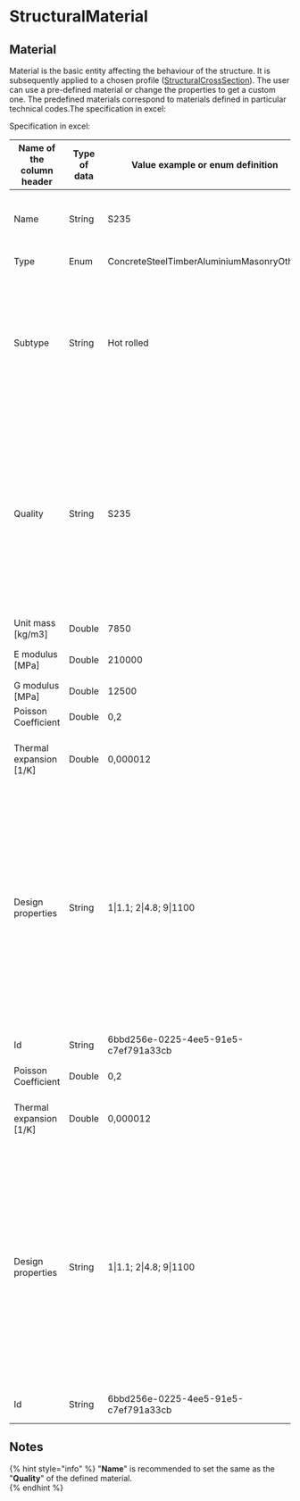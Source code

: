 # StructuralMaterial

## Material

Material is the basic entity affecting the behaviour of the structure. It is subsequently applied to a chosen profile \([StructuralCrossSection](structuralcrosssection.md)\). The user can use a pre-defined material or change the properties to get a custom one. The predefined materials correspond to materials defined in particular technical codes.The specification in excel:

Specification in excel:

| Name of the column header | Type of data | Value example or enum definition         | Required value | Description                                                                                                                                                                                                                                        |
|---------------------------|--------------|------------------------------------------|----------------|----------------------------------------------------------------------------------------------------------------------------------------------------------------------------------------------------------------------------------------------------|
|            Name           |    String    |                   S235                   |       yes      | Human  readable unique name of the   material *see notes                                                                                                                                                                                           |
|            Type           |     Enum     | ConcreteSteelTimberAluminiumMasonryOther |       yes      | The type of material                                                                                                                                                                                                                               |
|          Subtype          |    String    |                Hot rolled                |       no       | The subtype of the material, e.g. hot rolled, cold formed, stainless steel,  prestressed concrete, fiber-reinforced concrete, UHPC etc.                                                                                                            |
|          Quality          |    String    |                   S235                   |       yes      | The quality grade of the material. Use a commonly known naming of grades of specific structural material. Example: Steel - S235, S275, S355...  Concrete   - C16/20, C25/30, C30/35... Timber - C18, C22, D18...                                   |
|     Unit mass [kg/m3]     |    Double    |                   7850                   |       no       | Self-weight of the material                                                                                                                                                                                                                        |
|      E modulus [MPa]      |    Double    |                  210000                  |       no       | Young's modulus of elasticity                                                                                                                                                                                                                      |
|      G modulus [MPa]      |    Double    |                   12500                  |       no       | Shear modulus                                                                                                                                                                                                                                      |
|    Poisson Coefficient    |    Double    |                    0,2                   |       no       | Poisson coefficient                                                                                                                                                                                                                                |
|  Thermal expansion [1/K]  |    Double    |                 0,000012                 |       no       | The coefficient of thermal expansion of the material                                                                                                                                                                                               |
|     Design properties     |    String    |          1\|1.1; 2\|4.8; 9\|1100         |       no       | Custom design characteristics of the material.  The format of the data has   to follow this convention: "label of the design property"   "\|" "value of the design property"  The list of available properties with indexes can be found in Annex. |
|             Id            |    String    |   6bbd256e-0225-4ee5-91e5-c7ef791a33cb   |       no       | Unique attribute designation                                                                                                                                                                                                                       |
|    Poisson Coefficient    |    Double    |                    0,2                   |       no       | Poisson coefficient                                                                                                                                                                                                                                |
|  Thermal expansion [1/K]  |    Double    |                 0,000012                 |       no       | The coefficient of thermal expansion of the material                                                                                                                                                                                               |
|     Design properties     |    String    |          1\|1.1; 2\|4.8; 9\|1100         |       no       | Custom design characteristics of the material. The format of the data has to follow this convention:  "label of the design property" "\|" "value of the design property" The list of available properties with indexes can be found in Annex.      |
|             Id            |    String    |   6bbd256e-0225-4ee5-91e5-c7ef791a33cb   |       no       | Unique attribute designation                                                                                                                                                                                                                       |

## Notes

{% hint style="info" %}
 "**Name**" is recommended to set the same as the "**Quality**" of the defined material.  
{% endhint %}

